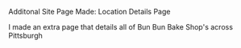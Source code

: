 Additonal Site Page Made:  Location Details Page 

I made an extra page that details all of Bun Bun Bake Shop's across Pittsburgh
